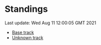 # Standings

Last update: Wed Aug 11 12:00:05 GMT 2021

* [Base track](comps/Base/2021-08-11/standings.md)
* [Unknown track](comps/Unknown/2021-08-11/standings.md)
